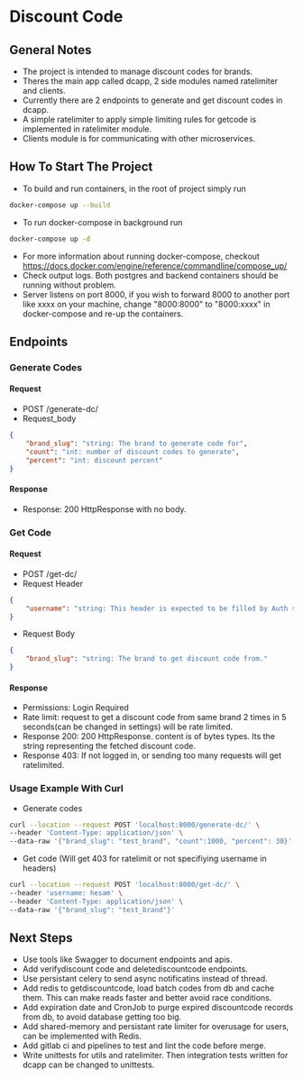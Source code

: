 # Discount Code

## General Notes
* The project is intended to manage discount codes for brands.
* Theres the main app called dcapp, 2 side modules named ratelimiter and clients.
* Currently there are 2 endpoints to generate and get discount codes in dcapp.
* A simple ratelimiter to apply simple limiting rules for getcode is implemented in ratelimiter module.
* Clients module is for communicating with other microservices.



## How To Start The Project
* To build and run containers, in the root of project simply run
```bash
docker-compose up --build 
```
* To run docker-compose in background run
```bash
docker-compose up -d
```
* For more information about running docker-compose, checkout https://docs.docker.com/engine/reference/commandline/compose_up/
* Check output logs. Both postgres and backend containers should be running without problem.
* Server listens on port 8000, if you wish to forward 8000 to another port like xxxx on your machine, change "8000:8000" to "8000:xxxx" in docker-compose and re-up the containers.



## Endpoints
### Generate Codes
#### Request
* POST /generate-dc/
* Request_body
```json
{
    "brand_slug": "string: The brand to generate code for",
    "count": "int: number of discount codes to generate",
    "percent": "int: discount percent"
}
```
#### Response
* Response: 200 HttpResponse with no body.

### Get Code
#### Request
* POST /get-dc/
* Request Header
```json
{
    "username": "string: This header is expected to be filled by Auth service if the user is logged in".
}
```
* Request Body
```json
{
    "brand_slug": "string: The brand to get discount code from."
}
```
#### Response
* Permissions: Login Required
* Rate limit: request to get a discount code from same brand 2 times in 5 seconds(can be changed in settings) will be rate limited.
* Response 200: 200 HttpResponse. content is of bytes types. Its the string representing the fetched discount code.
* Response 403: If not logged in, or sending too many requests will get ratelimited.

### Usage Example With Curl
* Generate codes
```bash
curl --location --request POST 'localhost:8000/generate-dc/' \
--header 'Content-Type: application/json' \
--data-raw '{"brand_slug": "test_brand", "count":1000, "percent": 30}'
```
* Get code (Will get 403 for ratelimit or not specifiying username in headers)
```bash
curl --location --request POST 'localhost:8000/get-dc/' \
--header 'username: hesam' \
--header 'Content-Type: application/json' \
--data-raw '{"brand_slug": "test_brand"}'
```



## Next Steps
* Use tools like Swagger to document endpoints and apis.
* Add verifydiscount code and deletediscountcode  endpoints.
* Use persistant celery to send async notificatins instead of thread.
* Add redis to getdiscountcode, load batch codes from db and cache them. This can make reads faster and better avoid race conditions.
* Add expiration date and CronJob to purge expired discountcode records from db, to avoid database getting too big.
* Add shared-memory and persistant rate limiter for overusage for users, can be implemented with Redis.
* Add gitlab ci and pipelines to test and lint the code before merge.
* Write unittests for utils and ratelimiter. Then integration tests written for dcapp can be changed to unittests.
